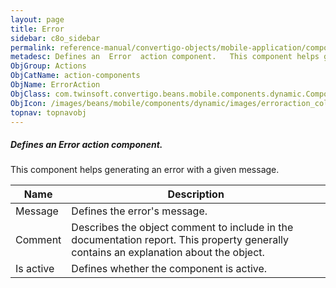 ```yaml
---
layout: page
title: Error
sidebar: c8o_sidebar
permalink: reference-manual/convertigo-objects/mobile-application/components/action-components/error/
metadesc: Defines an  Error  action component.   This component helps generating an error with a given message.
ObjGroup: Actions
ObjCatName: action-components
ObjName: ErrorAction
ObjClass: com.twinsoft.convertigo.beans.mobile.components.dynamic.ComponentManager$1
ObjIcon: /images/beans/mobile/components/dynamic/images/erroraction_color_32x32.png
topnav: topnavobj
---
```

##### Defines an <i>Error</i> action component. <br/>

 This component helps generating an error with a given message.

Name | Description 
--- | ---
Message | Defines the error's message.
Comment | Describes the object comment to include in the documentation report.  This property generally contains an explanation about the object. 
Is active | Defines whether the component is active. 

